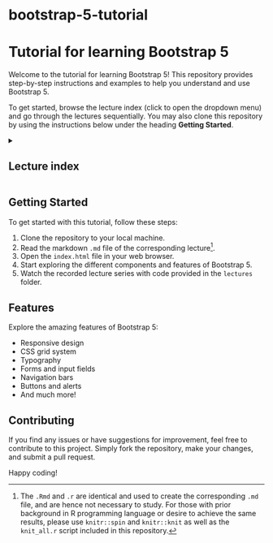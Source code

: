 # bootstrap-5-tutorial
# Tutorial for learning Bootstrap 5

Welcome to the tutorial for learning Bootstrap 5! This repository provides
step-by-step instructions and examples to help you understand and use Bootstrap 5.

To get started, browse the lecture index (click to open the dropdown menu) and
go through the lectures sequentially. You may also clone this repository
by using the instructions below under the heading **Getting Started**.

<details>
  <summary>
  <h2>Lecture index</h2>
  </summary>

- [Lecture 1: Introduction and Setup of Bootstrap
  5](/lectures/lecture_01/lecture_01.md)
- [Lecture 2: Typography and Colors](/lectures/lecture_02/lecture_02.md)
- [Lecture 3: Buttons](/lectures/lecture_03/lecture_03.md)
- [Lecture 4: Utility Classes](/lectures/lecture_04/lecture_04.md)
- [Lecture 5: Containers](/lectures/lecture_05/lecture_05.md)
- [Lecture 6: Grid Layout](/lectures/lecture_06/lecture_06.md)
- [Lecture 7: Navbars and Forms](/lectures/lecture_07/lecture_07.md)

</details>

## Getting Started

To get started with this tutorial, follow these steps:

1. Clone the repository to your local machine.
2. Read the markdown `.md` file of the corresponding lecture[^1].
3. Open the `index.html` file in your web browser.
4. Start exploring the different components and features of Bootstrap 5.
5. Watch the recorded lecture series with code provided in the `lectures`
   folder.
   
## Features

Explore the amazing features of Bootstrap 5:

- Responsive design
- CSS grid system
- Typography
- Forms and input fields
- Navigation bars
- Buttons and alerts
- And much more!

## Contributing

If you find any issues or have suggestions for improvement, feel free to
contribute to this project. Simply fork the repository, make your changes, and
submit a pull request.

Happy coding! 

 [^1]: The `.Rmd` and `.r` are identical and used to create the corresponding `.md` file, and are hence not necessary to study. For those with prior background in R programming language or desire to achieve the same results, please use `knitr::spin` and `knitr::knit` as well as the `knit_all.r` script included in this repository.

